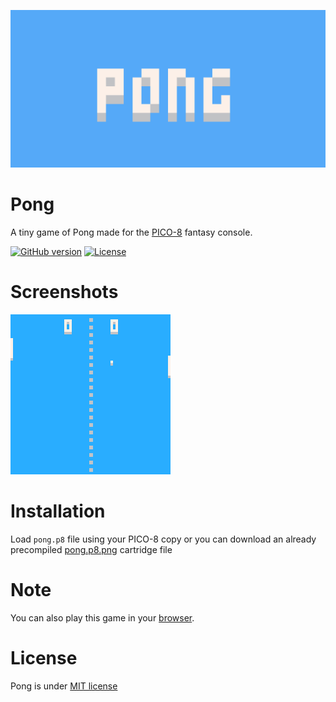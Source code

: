 ![logo](./images/banner.png "Pong logo")

# Pong

A tiny game of Pong made for the [PICO-8](https://www.lexaloffle.com/pico-8.php) fantasy console.

[![GitHub version](https://img.shields.io/github/release/KirillKorolkov/pong.svg)](https://github.com/KirillKorolkov/pong/releases)
[![License](https://img.shields.io/github/license/KirillKorolkov/pong.svg)](LICENSE.txt)

# Screenshots

![screenshot](./images/preview.gif "Pong Preview")

# Installation

Load `pong.p8` file using your PICO-8 copy or you can download an already precompiled [pong.p8.png](https://github.com/KirillKorolkov/pong/releases/download/v1.1/pong.p8.png) cartridge file

# Note

You can also play this game in your [browser](https://www.lexaloffle.com/bbs/?pid=22670#p).

# License

Pong is under [MIT license](./LICENSE)

